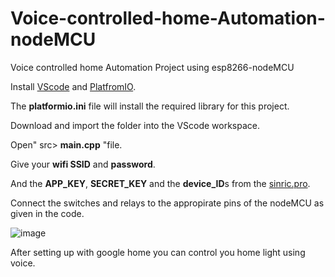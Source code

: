 # Voice-controlled-home-Automation-nodeMCU
Voice controlled home Automation Project using esp8266-nodeMCU   

Install [VScode](https://code.visualstudio.com/) and [PlatfromIO](https://platformio.org/platformio-ide).

The **platformio.ini** file will install the required library for this project.

Download and import the folder into the VScode workspace.

Open" src> **main.cpp** "file. 

Give your **wifi SSID** and **password**.

And the **APP_KEY**, **SECRET_KEY** and the **device_ID**s from the [sinric.pro](https://github.com/sinricpro/esp8266-esp32-sdk).

Connect the switches and relays to the appropirate pins of the nodeMCU as given in the code.

![image](https://github.com/krishnamoorthy774/Voice-controlled-home-Automation-nodeMCU/assets/133330566/e6fc143b-a479-40c0-9fce-adbb7dc2769c)

After setting up with google home you can control you home light using voice.

